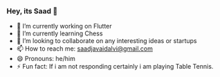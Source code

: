 ### Hey, its Saad 👋

- 🔭 I’m currently working on Flutter
- 🌱 I’m currently learning Chess
- 👯 I’m looking to collaborate on any interesting ideas or startups
- 📫 How to reach me: saadjavaidalvi@gmail.com
- 😄 Pronouns: he/him
- ⚡ Fun fact: If i am not responding certainly i am playing Table Tennis.

